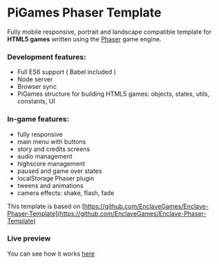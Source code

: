 # PiGames Phaser Template

Fully mobile responsive, portrait and landscape compatible template for **HTML5 games** written using the [Phaser](http://phaser.io/) game engine.

### Development features:
- Full ES6 support ( Babel included )
- Node server
- Browser sync
- PiGames structure for building HTML5 games: objects, states, utils, constants, UI

### In-game features:

- fully responsive
- main menu with buttons
- story and credits screens
- audio management
- highscore management
- paused and game over states
- localStorage Phaser plugin
- tweens and animations
- camera effects: shake, flash, fade

This template is based on [https://github.com/EnclaveGames/Enclave-Phaser-Template](https://github.com/EnclaveGames/Enclave-Phaser-Template)

### Live preview
You can see how it works [here](https://pigames.github.io/PiGames-Phaser-Template/build)
